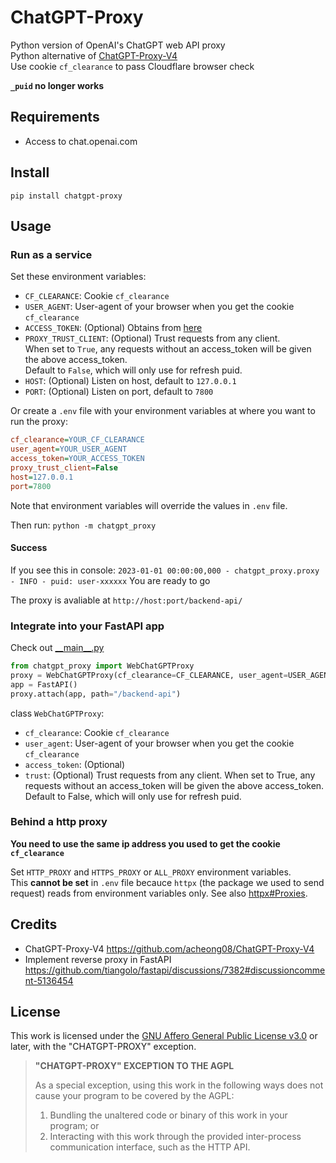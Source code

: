 # ChatGPT-Proxy
Python version of OpenAI's ChatGPT web API proxy  
Python alternative of [ChatGPT-Proxy-V4](https://github.com/acheong08/ChatGPT-Proxy-V4)  
Use cookie `cf_clearance` to pass Cloudflare browser check  

**`_puid` no longer works**

## Requirements
- Access to chat.openai.com

## Install
`pip install chatgpt-proxy`

## Usage
### Run as a service
Set these environment variables:
- `CF_CLEARANCE`: Cookie `cf_clearance`
- `USER_AGENT`: User-agent of your browser when you get the cookie `cf_clearance`
- `ACCESS_TOKEN`: (Optional) Obtains from [here](https://chat.openai.com/api/auth/session)
- `PROXY_TRUST_CLIENT`: (Optional) Trust requests from any client.  
    When set to `True`, any requests without an access_token will be given the above access_token.  
    Default to `False`, which will only use for refresh puid.
- `HOST`: (Optional) Listen on host, default to `127.0.0.1`
- `PORT`: (Optional) Listen on port, default to `7800`

Or create a `.env` file with your environment variables at where you want to run the proxy:
```ini
cf_clearance=YOUR_CF_CLEARANCE
user_agent=YOUR_USER_AGENT
access_token=YOUR_ACCESS_TOKEN
proxy_trust_client=False
host=127.0.0.1
port=7800
```

Note that environment variables will override the values in `.env` file.

Then run: `python -m chatgpt_proxy`  

#### Success
If you see this in console:
`2023-01-01 00:00:00,000 - chatgpt_proxy.proxy - INFO - puid: user-xxxxxx`
You are ready to go

The proxy is avaliable at `http://host:port/backend-api/`

### Integrate into your FastAPI app
Check out [\_\_main__.py](./chatgpt_proxy/__main__.py)
```python
from chatgpt_proxy import WebChatGPTProxy
proxy = WebChatGPTProxy(cf_clearance=CF_CLEARANCE, user_agent=USER_AGENT, access_token=ACCESS_TOKEN, trust=False)
app = FastAPI()
proxy.attach(app, path="/backend-api")
```

class `WebChatGPTProxy`:
- `cf_clearance`: Cookie `cf_clearance`
- `user_agent`: User-agent of your browser when you get the cookie `cf_clearance`
- `access_token`: (Optional)
- `trust`: (Optional) Trust requests from any client.
    When set to True, any requests without an access_token will be given the above access_token.
    Default to False, which will only use for refresh puid.

### Behind a http proxy
**You need to use the same ip address you used to get the cookie `cf_clearance`**

Set `HTTP_PROXY` and `HTTPS_PROXY` or `ALL_PROXY` environment variables.   
This **cannot be set** in `.env` file becauce `httpx` (the package we used to send request) reads from environment variables only. See also [httpx#Proxies](https://www.python-httpx.org/environment_variables/#http_proxy-https_proxy-all_proxy).

## Credits
- ChatGPT-Proxy-V4
https://github.com/acheong08/ChatGPT-Proxy-V4
- Implement reverse proxy in FastAPI
https://github.com/tiangolo/fastapi/discussions/7382#discussioncomment-5136454

## License
This work is licensed under the [GNU Affero General Public License v3.0](/LICENSE) or later, with the "CHATGPT-PROXY" exception.

> **"CHATGPT-PROXY" EXCEPTION TO THE AGPL**
>
> As a special exception, using this work in the following ways does not cause your program to be covered by the AGPL:
> 1. Bundling the unaltered code or binary of this work in your program; or
> 2. Interacting with this work through the provided inter-process communication interface, such as the HTTP API.
